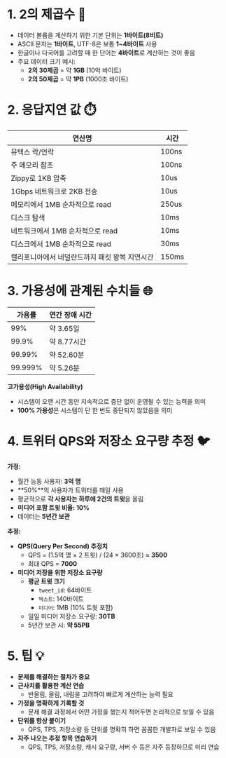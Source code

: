 # 1. 2의 제곱수 💾
- 데이터 볼륨을 계산하기 위한 기본 단위는 **1바이트(8비트)**
- ASCII 문자는 **1바이트**, UTF-8은 보통 **1~4바이트** 사용
- 한글이나 다국어를 고려할 때 한 단어는 **4바이트**로 계산하는 것이 좋음
- 주요 데이터 크기 예시:
  - **2의 30제곱** = 약 **1GB** (10억 바이트)
  - **2의 50제곱** = 약 **1PB** (1000조 바이트)

# 2. 응답지연 값 ⏱️
| 연산명 | 시간 |
|--------|------|
| 뮤텍스 락/언락 | 100ns |
| 주 메모리 참조 | 100ns |
| Zippy로 1KB 압축 | 10us |
| 1Gbps 네트워크로 2KB 전송 | 10us |
| 메모리에서 1MB 순차적으로 read | 250us |
| 디스크 탐색 | 10ms |
| 네트워크에서 1MB 순차적으로 read | 10ms |
| 디스크에서 1MB 순차적으로 read | 30ms |
| 캘리포니아에서 네덜란드까지 패킷 왕복 지연시간 | 150ms |

# 3. 가용성에 관계된 수치들 🌐
| 가용률 | 연간 장애 시간 |
|--------|---------------|
| 99% | 약 3.65일 |
| 99.9% | 약 8.77시간 |
| 99.99% | 약 52.60분 |
| 99.999% | 약 5.26분 |

**고가용성(High Availability)**
- 시스템이 오랜 시간 동안 지속적으로 중단 없이 운영될 수 있는 능력을 의미
- **100% 가용성**은 시스템이 단 한 번도 중단되지 않았음을 의미

# 4. 트위터 QPS와 저장소 요구량 추정 🐦
**가정:**
- 월간 능동 사용자: **3억 명**
- **50%**의 사용자가 트위터를 매일 사용
- 평균적으로 **각 사용자는 하루에 2건의 트윗**을 올림
- **미디어 포함 트윗 비율: 10%**
- 데이터는 **5년간 보관**

**추정:**
- **QPS(Query Per Second) 추정치**
  - QPS = (1.5억 명 × 2 트윗) / (24 × 3600초) ≈ **3500**
  - 최대 QPS = **7000**
- **미디어 저장을 위한 저장소 요구량**
  - **평균 트윗 크기**
    - `tweet_id`: 64바이트
    - `텍스트`: 140바이트
    - `미디어`: 1MB (10% 트윗 포함)
  - 일일 미디어 저장소 요구량: **30TB**
  - 5년간 보관 시: **약 55PB**

# 5. 팁 💡
- **문제를 해결하는 절차가 중요**
- **근사치를 활용한 계산 연습**
  - 반올림, 올림, 내림을 고려하여 빠르게 계산하는 능력 필요
- **가정을 명확하게 기록할 것**
  - 문제 해결 과정에서 어떤 가정을 했는지 적어두면 논리적으로 보일 수 있음
- **단위를 항상 붙이기**
  - QPS, TPS, 저장소량 등 단위를 명확히 하면 꼼꼼한 개발자로 보일 수 있음
- **자주 나오는 추정 항목 연습하기**
  - QPS, TPS, 저장소량, 캐시 요구량, 서버 수 등은 자주 등장하므로 미리 연습
